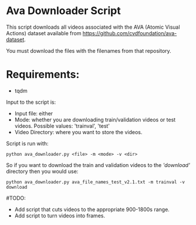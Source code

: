 # Ava Downloader Script

This script downloads all videos associated with the AVA (Atomic Visual Actions) dataset available from https://github.com/cvdfoundation/ava-dataset. 

You must download the files with the filenames from that repository.

# Requirements:
* tqdm

Input to the script is:

* Input file: either 
* Mode: whether you are downloading train/validation videos or test videos. Possible values: 'trainval', 'test'
* Video Directory: where you want to store the videos.

Script is run with:

`python ava_downloader.py <file> -m <mode> -v <dir>`

So if you want to download the train and validation videos to the *'download'* directory then you would use:

`python ava_downloader.py ava_file_names_test_v2.1.txt -m trainval -v download`

#TODO:
* Add script that cuts videos to the appropriate 900-1800s range.
* Add script to turn videos into frames.
